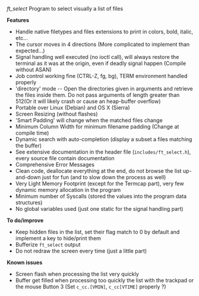 *ft_select* Program to select visually a list of files

**Features**

* Handle native filetypes and files extensions to print in colors, bold, italic, etc...
* The cursor moves in 4 directions (More complicated to implement than expected...)
* Signal handling well executed (no ioctl call), will always restore the terminal as it was at the origin, even if deadly signal happen (Compile without ASAN)
* Job control working fine (CTRL-Z, fg, bg), TERM environment handled properly
* 'directory' mode -- Open the directories given in arguments and retrieve the files inside them. Do not pass arguments of length greater than 512(Or it will likely crash or cause an heap-buffer overflow)
* Portable over Linux (Debian) and OS X (Sierra)
* Screen Resizing (without flashes)
* 'Smart Padding' will change when the matched files change
* Minimum Column Width for minimum filename padding (Change at compile time)
* Dynamic search with auto-completion (display a subset a files matching the buffer)
* See extensive documentation in the header file (`includes/ft_select.h`), every source file contain documentation
* Comprehensive Error Messages
* Clean code, deallocate everything at the end, do not browse the list up-and-down just for fun (and to slow down the process as well)
* Very Light Memory Footprint (except for the Termcap part), very few dynamic memory allocation in the program
* Minimum number of Syscalls (stored the values into the program data structures)
* No global variables used (just one static for the signal handling part)

**To do/improve**

* Keep hidden files in the list, set their flag match to 0 by default and implement a key to hide/print them
* Bufferize `ft_select` output
* Do not redraw the screen every time (just a little part)

**Known issues**

* Screen flash when processing the list very quickly
* Buffer get filled when processing too quickly the list with the trackpad or the mouse Button 3 (Set `c_cc.[VMIN]`, `c_cc[VTIME]` properly ?)
